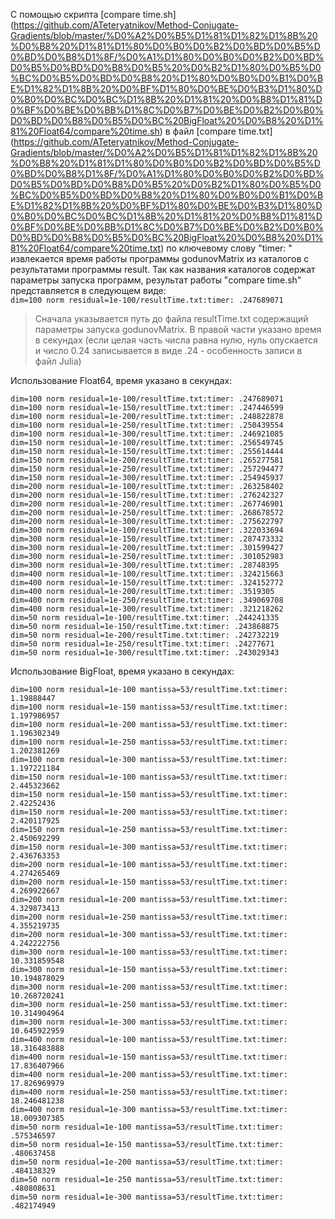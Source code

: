 С помощью скрипта [compare time.sh]
(https://github.com/ATeteryatnikov/Method-Conjugate-Gradients/blob/master/%D0%A2%D0%B5%D1%81%D1%82%D1%8B%20%D0%B8%20%D1%81%D1%80%D0%B0%D0%B2%D0%BD%D0%B5%D0%BD%D0%B8%D1%8F/%D0%A1%D1%80%D0%B0%D0%B2%D0%BD%D0%B5%D0%BD%D0%B8%D0%B5%20%D0%B2%D1%80%D0%B5%D0%BC%D0%B5%D0%BD%D0%B8%20%D1%80%D0%B0%D0%B1%D0%BE%D1%82%D1%8B%20%D0%BF%D1%80%D0%BE%D0%B3%D1%80%D0%B0%D0%BC%D0%BC%D1%8B%20%D1%81%20%D0%B8%D1%81%D0%BF%D0%BE%D0%BB%D1%8C%D0%B7%D0%BE%D0%B2%D0%B0%D0%BD%D0%B8%D0%B5%D0%BC%20BigFloat%20%D0%B8%20%D1%81%20Float64/compare%20time.sh) 
в файл [compare time.txt]
(https://github.com/ATeteryatnikov/Method-Conjugate-Gradients/blob/master/%D0%A2%D0%B5%D1%81%D1%82%D1%8B%20%D0%B8%20%D1%81%D1%80%D0%B0%D0%B2%D0%BD%D0%B5%D0%BD%D0%B8%D1%8F/%D0%A1%D1%80%D0%B0%D0%B2%D0%BD%D0%B5%D0%BD%D0%B8%D0%B5%20%D0%B2%D1%80%D0%B5%D0%BC%D0%B5%D0%BD%D0%B8%20%D1%80%D0%B0%D0%B1%D0%BE%D1%82%D1%8B%20%D0%BF%D1%80%D0%BE%D0%B3%D1%80%D0%B0%D0%BC%D0%BC%D1%8B%20%D1%81%20%D0%B8%D1%81%D0%BF%D0%BE%D0%BB%D1%8C%D0%B7%D0%BE%D0%B2%D0%B0%D0%BD%D0%B8%D0%B5%D0%BC%20BigFloat%20%D0%B8%20%D1%81%20Float64/compare%20time.txt)
по ключевому слову "timer: " извлекается время работы программы godunovMatrix из каталогов с результатами программы result. Так как названия каталогов содержат параметры запуска программ, результат работы "compare time.sh" представляется в следующем виде:  
`dim=100 norm residual=1e-100/resultTime.txt:timer: .247689071 `  
> Сначала указывается путь до файла resultTime.txt содержащий параметры запуска godunovMatrix. В правой части указано время в секундах (если целая часть числа равна нулю, нуль опускается и число 0.24 записывается в виде .24  - особенность записи в файл Julia)

Использование Float64, время указано в секундах:  
```
dim=100 norm residual=1e-100/resultTime.txt:timer: .247689071  
dim=100 norm residual=1e-150/resultTime.txt:timer: .247446599  
dim=100 norm residual=1e-200/resultTime.txt:timer: .248822878  
dim=100 norm residual=1e-250/resultTime.txt:timer: .250439554  
dim=100 norm residual=1e-300/resultTime.txt:timer: .246921085  
dim=150 norm residual=1e-100/resultTime.txt:timer: .256549745  
dim=150 norm residual=1e-150/resultTime.txt:timer: .255614444  
dim=150 norm residual=1e-200/resultTime.txt:timer: .265277581  
dim=150 norm residual=1e-250/resultTime.txt:timer: .257294477  
dim=150 norm residual=1e-300/resultTime.txt:timer: .254945937  
dim=200 norm residual=1e-100/resultTime.txt:timer: .263258402  
dim=200 norm residual=1e-150/resultTime.txt:timer: .276242327  
dim=200 norm residual=1e-200/resultTime.txt:timer: .267746901  
dim=200 norm residual=1e-250/resultTime.txt:timer: .268678572  
dim=200 norm residual=1e-300/resultTime.txt:timer: .275622797  
dim=300 norm residual=1e-100/resultTime.txt:timer: .322033694  
dim=300 norm residual=1e-150/resultTime.txt:timer: .287473332  
dim=300 norm residual=1e-200/resultTime.txt:timer: .301599427  
dim=300 norm residual=1e-250/resultTime.txt:timer: .301052983  
dim=300 norm residual=1e-300/resultTime.txt:timer: .28748395  
dim=400 norm residual=1e-100/resultTime.txt:timer: .324215663  
dim=400 norm residual=1e-150/resultTime.txt:timer: .324152772  
dim=400 norm residual=1e-200/resultTime.txt:timer: .3519305  
dim=400 norm residual=1e-250/resultTime.txt:timer: .349069708  
dim=400 norm residual=1e-300/resultTime.txt:timer: .321218262  
dim=50 norm residual=1e-100/resultTime.txt:timer: .244241335  
dim=50 norm residual=1e-150/resultTime.txt:timer: .243868875  
dim=50 norm residual=1e-200/resultTime.txt:timer: .242732219  
dim=50 norm residual=1e-250/resultTime.txt:timer: .24277671  
dim=50 norm residual=1e-300/resultTime.txt:timer: .243029343  
```
Использование BigFloat, время указано в секундах:  
```
dim=100 norm residual=1e-100 mantissa=53/resultTime.txt:timer: 1.19888447  
dim=100 norm residual=1e-150 mantissa=53/resultTime.txt:timer: 1.197986957  
dim=100 norm residual=1e-200 mantissa=53/resultTime.txt:timer: 1.196302349  
dim=100 norm residual=1e-250 mantissa=53/resultTime.txt:timer: 1.202381269  
dim=100 norm residual=1e-300 mantissa=53/resultTime.txt:timer: 1.197221184  
dim=150 norm residual=1e-100 mantissa=53/resultTime.txt:timer: 2.445323662  
dim=150 norm residual=1e-150 mantissa=53/resultTime.txt:timer: 2.42252436  
dim=150 norm residual=1e-200 mantissa=53/resultTime.txt:timer: 2.420117925  
dim=150 norm residual=1e-250 mantissa=53/resultTime.txt:timer: 2.450692299  
dim=150 norm residual=1e-300 mantissa=53/resultTime.txt:timer: 2.436763353  
dim=200 norm residual=1e-100 mantissa=53/resultTime.txt:timer: 4.274265469  
dim=200 norm residual=1e-150 mantissa=53/resultTime.txt:timer: 4.269922667  
dim=200 norm residual=1e-200 mantissa=53/resultTime.txt:timer: 4.329873413  
dim=200 norm residual=1e-250 mantissa=53/resultTime.txt:timer: 4.355219735  
dim=200 norm residual=1e-300 mantissa=53/resultTime.txt:timer: 4.242222756  
dim=300 norm residual=1e-100 mantissa=53/resultTime.txt:timer: 10.331859548  
dim=300 norm residual=1e-150 mantissa=53/resultTime.txt:timer: 10.194878029  
dim=300 norm residual=1e-200 mantissa=53/resultTime.txt:timer: 10.268720241  
dim=300 norm residual=1e-250 mantissa=53/resultTime.txt:timer: 10.314904964  
dim=300 norm residual=1e-300 mantissa=53/resultTime.txt:timer: 10.645922959  
dim=400 norm residual=1e-100 mantissa=53/resultTime.txt:timer: 18.316483888  
dim=400 norm residual=1e-150 mantissa=53/resultTime.txt:timer: 17.836407966  
dim=400 norm residual=1e-200 mantissa=53/resultTime.txt:timer: 17.826969979  
dim=400 norm residual=1e-250 mantissa=53/resultTime.txt:timer: 18.246481238  
dim=400 norm residual=1e-300 mantissa=53/resultTime.txt:timer: 18.009307385  
dim=50 norm residual=1e-100 mantissa=53/resultTime.txt:timer: .575346597  
dim=50 norm residual=1e-150 mantissa=53/resultTime.txt:timer: .480637458  
dim=50 norm residual=1e-200 mantissa=53/resultTime.txt:timer: .484138329  
dim=50 norm residual=1e-250 mantissa=53/resultTime.txt:timer: .480808631  
dim=50 norm residual=1e-300 mantissa=53/resultTime.txt:timer: .482174949  
```
